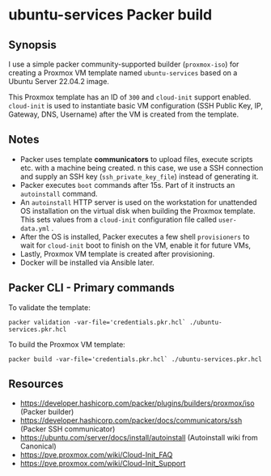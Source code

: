 # ubuntu-services Packer build

## Synopsis

I use a simple packer community-supported builder (`proxmox-iso`) for creating a Proxmox VM template named `ubuntu-services` based on a Ubuntu Server 22.04.2 image.

This Proxmox template has an ID of `300` and `cloud-init` support enabled.  `cloud-init` is used to instantiate basic VM configuration (SSH Public Key, IP, Gateway, DNS, Username) after the VM is created from the template.

## Notes

* Packer uses template **communicators** to upload files, execute scripts etc. with a machine being created. n this case, we use a SSH connection and supply an SSH key (`ssh_private_key_file`) instead of generating it.
* Packer executes `boot` commands after 15s. Part of it instructs an `autoinstall` command.
* An `autoinstall` HTTP server is used on the workstation for unattended OS installation on the virtual disk when building the Proxmox template. This sets values from a `cloud-init` configuration file called  `user-data.yml` .
* After the OS is installed, Packer executes a few shell `provisioners` to wait for `cloud-init` boot to finish on the VM, enable it for future VMs, 
* Lastly, Proxmox VM template is created after provisioning.
* Docker will be installed via Ansible later.

## Packer CLI - Primary commands

To validate the template:

```shell
packer validation -var-file='credentials.pkr.hcl` ./ubuntu-services.pkr.hcl
```

To build the Proxmox VM template:

```shell
packer build -var-file='credentials.pkr.hcl` ./ubuntu-services.pkr.hcl
```  

## Resources

* https://developer.hashicorp.com/packer/plugins/builders/proxmox/iso (Packer builder)
* https://developer.hashicorp.com/packer/docs/communicators/ssh (Packer SSH communicator)
* https://ubuntu.com/server/docs/install/autoinstall (Autoinstall wiki from Canonical)
*  https://pve.proxmox.com/wiki/Cloud-Init_FAQ 
* https://pve.proxmox.com/wiki/Cloud-Init_Support

  